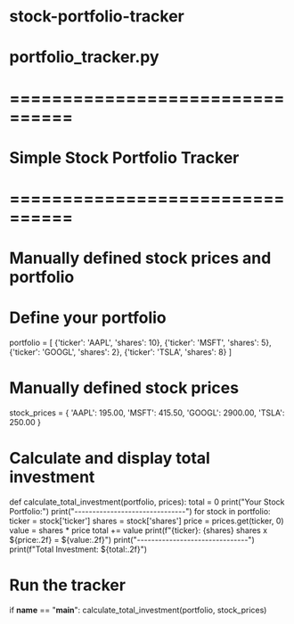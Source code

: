 # stock-portfolio-tracker
# portfolio_tracker.py

# ================================
# Simple Stock Portfolio Tracker
# ================================

# Manually defined stock prices and portfolio

# Define your portfolio
portfolio = [
    {'ticker': 'AAPL', 'shares': 10},
    {'ticker': 'MSFT', 'shares': 5},
    {'ticker': 'GOOGL', 'shares': 2},
    {'ticker': 'TSLA', 'shares': 8}
]

# Manually defined stock prices
stock_prices = {
    'AAPL': 195.00,
    'MSFT': 415.50,
    'GOOGL': 2900.00,
    'TSLA': 250.00
}

# Calculate and display total investment
def calculate_total_investment(portfolio, prices):
    total = 0
    print("Your Stock Portfolio:")
    print("-------------------------------")
    for stock in portfolio:
        ticker = stock['ticker']
        shares = stock['shares']
        price = prices.get(ticker, 0)
        value = shares * price
        total += value
        print(f"{ticker}: {shares} shares x ${price:.2f} = ${value:.2f}")
    print("-------------------------------")
    print(f"Total Investment: ${total:.2f}")

# Run the tracker
if __name__ == "__main__":
    calculate_total_investment(portfolio, stock_prices)
